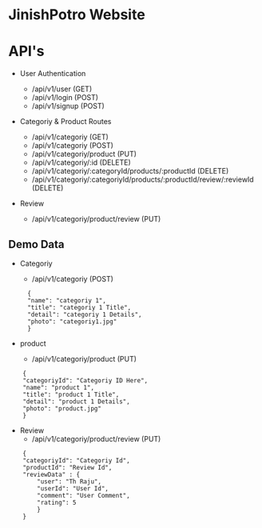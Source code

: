 # JinishPotro Website

# API's

- User Authentication

  - /api/v1/user (GET)
  - /api/v1/login (POST)
  - /api/v1/signup (POST)

- Categoriy & Product Routes

  - /api/v1/categoriy (GET)
  - /api/v1/categoriy (POST)
  - /api/v1/categoriy/product (PUT)
  - /api/v1/categoriy/:id (DELETE)
  - /api/v1/categoriy/:categoryId/products/:productId (DELETE)
  - /api/v1/categoriy/:categoriyId/products/:productId/review/:reviewId (DELETE)

- Review
  - /api/v1/categoriy/product/review (PUT)

## Demo Data

- Categoriy

  - /api/v1/categoriy (POST)

  ```
    {
    "name": "categoriy 1",
    "title": "categoriy 1 Title",
    "detail": "categoriy 1 Details",
    "photo": "categoriy1.jpg"
    }
  ```

- product
  - /api/v1/categoriy/product (PUT)

```
    {
    "categoriyId": "Categoriy ID Here",
    "name": "product 1",
    "title": "product 1 Title",
    "detail": "product 1 Details",
    "photo": "product.jpg"
    }
```

- Review
  - /api/v1/categoriy/product/review (PUT)

```
    {
    "categoriyId": "Categoriy Id",
    "productId": "Review Id",
    "reviewData" : {
        "user": "Th Raju",
        "userId": "User Id",
        "comment": "User Comment",
        "rating": 5
        }
    }
```
